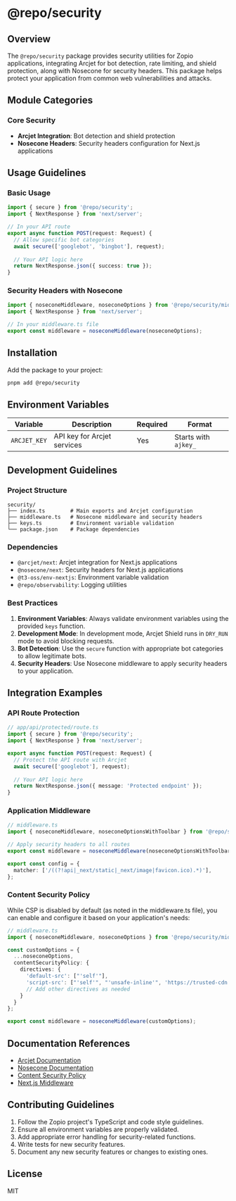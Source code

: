 # @repo/security

## Overview

The `@repo/security` package provides security utilities for Zopio applications, integrating Arcjet for bot detection, rate limiting, and shield protection, along with Nosecone for security headers. This package helps protect your application from common web vulnerabilities and attacks.

## Module Categories

### Core Security

- **Arcjet Integration**: Bot detection and shield protection
- **Nosecone Headers**: Security headers configuration for Next.js applications

## Usage Guidelines

### Basic Usage

```typescript
import { secure } from '@repo/security';
import { NextResponse } from 'next/server';

// In your API route
export async function POST(request: Request) {
  // Allow specific bot categories
  await secure(['googlebot', 'bingbot'], request);
  
  // Your API logic here
  return NextResponse.json({ success: true });
}
```

### Security Headers with Nosecone

```typescript
import { noseconeMiddleware, noseconeOptions } from '@repo/security/middleware';
import { NextResponse } from 'next/server';

// In your middleware.ts file
export const middleware = noseconeMiddleware(noseconeOptions);
```

## Installation

Add the package to your project:

```bash
pnpm add @repo/security
```

## Environment Variables

| Variable | Description | Required | Format |
|----------|-------------|----------|--------|
| `ARCJET_KEY` | API key for Arcjet services | Yes | Starts with `ajkey_` |

## Development Guidelines

### Project Structure

```
security/
├── index.ts        # Main exports and Arcjet configuration
├── middleware.ts   # Nosecone middleware and security headers
├── keys.ts         # Environment variable validation
└── package.json    # Package dependencies
```

### Dependencies

- `@arcjet/next`: Arcjet integration for Next.js applications
- `@nosecone/next`: Security headers for Next.js applications
- `@t3-oss/env-nextjs`: Environment variable validation
- `@repo/observability`: Logging utilities

### Best Practices

1. **Environment Variables**: Always validate environment variables using the provided `keys` function.
2. **Development Mode**: In development mode, Arcjet Shield runs in `DRY_RUN` mode to avoid blocking requests.
3. **Bot Detection**: Use the `secure` function with appropriate bot categories to allow legitimate bots.
4. **Security Headers**: Use Nosecone middleware to apply security headers to your application.

## Integration Examples

### API Route Protection

```typescript
// app/api/protected/route.ts
import { secure } from '@repo/security';
import { NextResponse } from 'next/server';

export async function POST(request: Request) {
  // Protect the API route with Arcjet
  await secure(['googlebot'], request);
  
  // Your API logic here
  return NextResponse.json({ message: 'Protected endpoint' });
}
```

### Application Middleware

```typescript
// middleware.ts
import { noseconeMiddleware, noseconeOptionsWithToolbar } from '@repo/security/middleware';

// Apply security headers to all routes
export const middleware = noseconeMiddleware(noseconeOptionsWithToolbar);

export const config = {
  matcher: ['/((?!api|_next/static|_next/image|favicon.ico).*)'],
};
```

### Content Security Policy

While CSP is disabled by default (as noted in the middleware.ts file), you can enable and configure it based on your application's needs:

```typescript
// middleware.ts
import { noseconeMiddleware, noseconeOptions } from '@repo/security/middleware';

const customOptions = {
  ...noseconeOptions,
  contentSecurityPolicy: {
    directives: {
      'default-src': ["'self'"],
      'script-src': ["'self'", "'unsafe-inline'", 'https://trusted-cdn.com'],
      // Add other directives as needed
    }
  }
};

export const middleware = noseconeMiddleware(customOptions);
```

## Documentation References

- [Arcjet Documentation](https://docs.arcjet.com/)
- [Nosecone Documentation](https://docs.arcjet.com/nosecone/quick-start)
- [Content Security Policy](https://developer.mozilla.org/en-US/docs/Web/HTTP/CSP)
- [Next.js Middleware](https://nextjs.org/docs/app/building-your-application/routing/middleware)

## Contributing Guidelines

1. Follow the Zopio project's TypeScript and code style guidelines.
2. Ensure all environment variables are properly validated.
3. Add appropriate error handling for security-related functions.
4. Write tests for new security features.
5. Document any new security features or changes to existing ones.

## License

MIT
